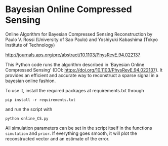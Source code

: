 # Bayesian Online Compressed Sensing
Online Algorithm for Bayesian Compressed Sensing Reconstruction
by
Paulo V. Rossi (University of Sao Paulo) and
Yoshiyuki Kabashima (Tokyo Institute of Technology)

http://journals.aps.org/pre/abstract/10.1103/PhysRevE.94.022137

This Python code runs the algorithm described in 'Bayesian Online Compressed Sensing' (DOI: https://doi.org/10.1103/PhysRevE.94.022137).
It provides an efficient and accurate way to reconstruct a sparse signal in a bayesian online fashion.

To use it, install the required packages at requirements.txt through

```pip install -r requirements.txt```
  
and run the script with

```python online_CS.py```

All simulation parameters can be set in the script itself in the functions `simulation` and `prior`.
If everything goes smooth, it will plot the reconstructed vector and an estimate of the error.
